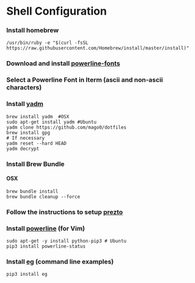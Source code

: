 # Shell Configuration

### Install homebrew

    /usr/bin/ruby -e "$(curl -fsSL https://raw.githubusercontent.com/Homebrew/install/master/install)"

### Download and install [powerline-fonts](https://github.com/powerline/fonts)

### Select a Powerline Font in Iterm (ascii and non-ascii characters)

### Install [yadm](https://github.com/TheLocehiliosan/yadm)

    brew install yadm  #OSX
    sudo apt-get install yadm #Ubuntu
    yadm clone https://github.com/mago0/dotfiles
    brew install gpg
    # If necessary 
    yadm reset --hard HEAD
    yadm decrypt

### Install Brew Bundle

#### OSX

    brew bundle install
    brew bundle cleanup --force

### Follow the instructions to setup [prezto](https://github.com/mago0/prezto)

### Install [powerline](http://powerline.readthedocs.io/en/master/installation/linux.html) (for Vim)

    sudo apt-get -y install python-pip3 # Ubuntu
    pip3 install powerline-status

### Install [eg](https://github.com/srsudar/eg/blob/master/README.md) (command line examples)

    pip3 install eg

